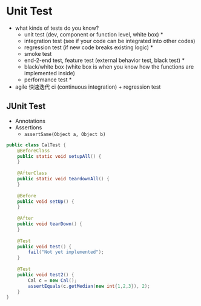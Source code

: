 <extoc></extoc>

# Unit Test

- what kinds of tests do you know?
    - unit test (dev, component or function level, white box) *
    - integration test (see if your code can be integrated into other codes)
    - regression test (if new code breaks existing logic) *
    - smoke test
    - end-2-end test, feature test (external behavior test, black test) *
    - black/white box (white box is when you know how the functions are implemented inside)
    - performance test *
- agile 快速迭代 ci (continuous integration) + regression test

## JUnit Test

- Annotations
- Assertions
    - `assertSame(Object a, Object b)`

```java
public class CalTest {
    @BeforeClass
    public static void setupAll() {
    }
    
    @AfterClass
    public static void teardownAll() {
    }
    
    @Before
    public void setUp() {
    }
    
    @After
    public void tearDown() {
    }
    
    @Test
    public void test() {
        fail("Not yet implemented");
    }
    
    @Test
    public void test2() {
        Cal c = new Cal();
        assertEquals(c.getMedian(new int{1,2,3}), 2);
    }
}

```